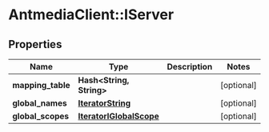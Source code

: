 # AntmediaClient::IServer

## Properties
Name | Type | Description | Notes
------------ | ------------- | ------------- | -------------
**mapping_table** | **Hash&lt;String, String&gt;** |  | [optional] 
**global_names** | [**IteratorString**](IteratorString.md) |  | [optional] 
**global_scopes** | [**IteratorIGlobalScope**](IteratorIGlobalScope.md) |  | [optional] 


